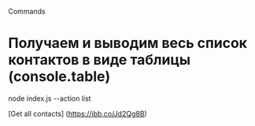 Commands
# Получаем и выводим весь список контактов в виде таблицы (console.table)

node index.js --action list

[Get all contacts] (https://ibb.co/Jd2Qg8B)



